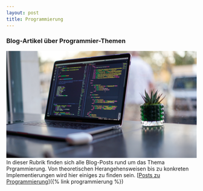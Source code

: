 ```yaml
---
layout: post
title: Programmierung
---
```


### Blog-Artikel über Programmier-Themen

![Prozessor](/public/pictures/programming.jpg)
In dieser Rubrik finden sich alle Blog-Posts rund um das Thema Prgrammierung. Von theoretischen Herangehensweisen bis zu konkreten Implementierungen wird hier einiges zu finden sein.
[<ins>Posts zu Programmierung</ins>]({% link programmierung %})